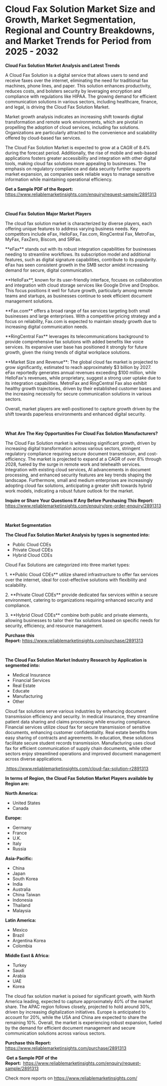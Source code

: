 <p><h1>Cloud Fax Solution Market Size and Growth, Market Segmentation, Regional and Country Breakdowns, and Market Trends for Period from 2025 -  2032</h1></p><p><strong>Cloud Fax Solution Market Analysis and Latest Trends</strong></p>
<p><p>A Cloud Fax Solution is a digital service that allows users to send and receive faxes over the internet, eliminating the need for traditional fax machines, phone lines, and paper. This solution enhances productivity, reduces costs, and bolsters security by leveraging encryption and compliance with regulations like HIPAA. The growing demand for efficient communication solutions in various sectors, including healthcare, finance, and legal, is driving the Cloud Fax Solution Market.</p><p>Market growth analysis indicates an increasing shift towards digital transformation and remote work environments, which are pivotal in propelling the adoption of cloud services, including fax solutions. Organizations are particularly attracted to the convenience and scalability offered by cloud-based fax services. </p><p>The Cloud Fax Solution Market is expected to grow at a CAGR of 8.4% during the forecast period. Additionally, the rise of mobile and web-based applications fosters greater accessibility and integration with other digital tools, making cloud fax solutions more appealing to businesses. The emphasis on regulatory compliance and data security further supports market expansion, as companies seek reliable ways to manage sensitive information while maintaining operational efficiency.</p></p>
<p><strong>Get a Sample PDF of the Report:&nbsp;</strong> <a href="https://www.reliablemarketinsights.com/enquiry/request-sample/2891313?utm_campaign=3011&utm_medium=2&utm_source=Github&utm_content=ia&utm_term=14032025&utm_id=cloud-fax-solution">https://www.reliablemarketinsights.com/enquiry/request-sample/2891313</a></p>
<p>&nbsp;</p>
<p><strong>Cloud Fax Solution Major Market Players</strong></p>
<p><p>The cloud fax solution market is characterized by diverse players, each offering unique features to address varying business needs. Key competitors include eFax, HelloFax, Fax.com, RingCentral Fax, MetroFax, MyFax, FaxZero, Biscom, and SRFax.</p><p>**eFax** stands out with its robust integration capabilities for businesses needing to streamline workflows. Its subscription model and additional features, such as digital signature capabilities, contribute to its popularity. eFax has seen consistent growth in the SMB sector amidst increasing demand for secure, digital communication.</p><p>**HelloFax**, known for its user-friendly interface, focuses on collaboration and integration with cloud storage services like Google Drive and Dropbox. This focus positions it well for future growth, particularly among remote teams and startups, as businesses continue to seek efficient document management solutions.</p><p>**Fax.com** offers a broad range of fax services targeting both small businesses and large enterprises. With a competitive pricing strategy and a focus on reliability, Fax.com is expected to maintain steady growth due to increasing digital communication needs.</p><p>**RingCentral Fax** leverages its telecommunications background to provide comprehensive fax solutions with added benefits like voice services. Its expansive user base has positioned it strongly for future growth, given the rising trends of digital workplace solutions.</p><p>**Market Size and Revenue**: The global cloud fax market is projected to grow significantly, estimated to reach approximately $3 billion by 2027. eFax reportedly generates annual revenues exceeding $100 million, while HelloFax's revenues, while proprietary, suggest a strong user uptake due to its integration capabilities. MetroFax and RingCentral Fax also exhibit healthy growth trajectories, driven by their established customer bases and the increasing necessity for secure communication solutions in various sectors. </p><p>Overall, market players are well-positioned to capture growth driven by the shift towards paperless environments and enhanced digital security.</p></p>
<p>&nbsp;</p>
<p><strong>What Are The Key Opportunities For Cloud Fax Solution Manufacturers?</strong></p>
<p><p>The Cloud Fax Solution market is witnessing significant growth, driven by increasing digital transformation across various sectors, stringent regulatory compliance requiring secure document transmission, and cost-efficiency. The market is projected to expand at a CAGR of over 8% through 2028, fueled by the surge in remote work and telehealth services. Integration with existing cloud services, AI advancements in document processing, and enhanced security features are key trends shaping the landscape. Furthermore, small and medium enterprises are increasingly adopting cloud fax solutions, anticipating a greater shift towards hybrid work models, indicating a robust future outlook for the market.</p></p>
<p><strong>Inquire or Share Your Questions If Any Before Purchasing This Report:</strong> <a href="https://www.reliablemarketinsights.com/enquiry/pre-order-enquiry/2891313?utm_campaign=3011&utm_medium=2&utm_source=Github&utm_content=ia&utm_term=14032025&utm_id=cloud-fax-solution">https://www.reliablemarketinsights.com/enquiry/pre-order-enquiry/2891313</a></p>
<p>&nbsp;</p>
<p><strong>Market Segmentation</strong></p>
<p><strong>The Cloud Fax Solution Market Analysis by types is segmented into:</strong></p>
<p><ul><li>Public Cloud CDEs</li><li>Private Cloud CDEs</li><li>Hybrid Cloud CDEs</li></ul></p>
<p><p>Cloud Fax Solutions are categorized into three market types: </p><p>1. **Public Cloud CDEs** utilize shared infrastructure to offer fax services over the internet, ideal for cost-effective solutions with flexibility and scalability. </p><p>2. **Private Cloud CDEs** provide dedicated fax services within a secure environment, catering to organizations requiring enhanced security and compliance. </p><p>3. **Hybrid Cloud CDEs** combine both public and private elements, allowing businesses to tailor their fax solutions based on specific needs for security, efficiency, and resource management.</p></p>
<p><strong>Purchase this Report:&nbsp;</strong><a href="https://www.reliablemarketinsights.com/purchase/2891313?utm_campaign=3011&utm_medium=2&utm_source=Github&utm_content=ia&utm_term=14032025&utm_id=cloud-fax-solution">https://www.reliablemarketinsights.com/purchase/2891313</a></p>
<p>&nbsp;</p>
<p><strong>The Cloud Fax Solution Market Industry Research by Application is segmented into:</strong></p>
<p><ul><li>Medical Insurance</li><li>Financial Services</li><li>Real Estate</li><li>Educate</li><li>Manufacturing</li><li>Other</li></ul></p>
<p><p>Cloud fax solutions serve various industries by enhancing document transmission efficiency and security. In medical insurance, they streamline patient data sharing and claims processing while ensuring compliance. Financial services utilize cloud fax for secure transmission of sensitive documents, enhancing customer confidentiality. Real estate benefits from easy sharing of contracts and agreements. In education, these solutions facilitate secure student records transmission. Manufacturing uses cloud fax for efficient communication of supply chain documents, while other sectors enjoy streamlined operations and improved document management across diverse applications.</p></p>
<p><a href="https://www.reliablemarketinsights.com/cloud-fax-solution-r2891313?utm_campaign=3011&utm_medium=2&utm_source=Github&utm_content=ia&utm_term=14032025&utm_id=cloud-fax-solution">&nbsp;https://www.reliablemarketinsights.com/cloud-fax-solution-r2891313</a></p>
<p><strong>In terms of Region, the Cloud Fax Solution Market Players available by Region are:</strong></p>
<p>
    <p> <strong> North America: </strong>
        <ul>
            <li>United States</li>
            <li>Canada</li>
        </ul>
        </p> 
    <p> <strong> Europe: </strong>
        <ul>
            <li>Germany</li>
            <li>France</li>
            <li>U.K.</li>
            <li>Italy</li>
            <li>Russia</li>
        </ul>
        </p> 
    <p> <strong> Asia-Pacific: </strong>
        <ul>
            <li>China</li>
            <li>Japan</li>
            <li>South Korea</li>
            <li>India</li>
            <li>Australia</li>
            <li>China Taiwan</li>
            <li>Indonesia</li>
            <li>Thailand</li>
            <li>Malaysia</li>
        </ul>
        </p> 
    <p> <strong> Latin America: </strong>
        <ul>
            <li>Mexico</li>
            <li>Brazil</li>
            <li>Argentina Korea</li>
            <li>Colombia</li>
        </ul>
        </p> 
    <p> <strong> Middle East & Africa: </strong>
        <ul>
            <li>Turkey</li>
            <li>Saudi</li>
            <li>Arabia</li>
            <li>UAE</li>
            <li>Korea</li>
        </ul>
    </p>
    </p>
<p><p>The cloud fax solution market is poised for significant growth, with North America leading, expected to capture approximately 40% of the market share. The APAC region follows closely, projected to hold around 30%, driven by increasing digitalization initiatives. Europe is anticipated to account for 20%, while the USA and China are expected to share the remaining 10%. Overall, the market is experiencing robust expansion, fueled by the demand for efficient document management and secure communication solutions across various sectors.</p></p>
<p><strong>Purchase this Report: </strong><a href="https://www.reliablemarketinsights.com/purchase/2891313?utm_campaign=3011&utm_medium=2&utm_source=Github&utm_content=ia&utm_term=14032025&utm_id=cloud-fax-solution">https://www.reliablemarketinsights.com/purchase/2891313</a></p>
<p>&nbsp;<strong>Get a Sample PDF of the Report:&nbsp;&nbsp;</strong><a href="https://www.reliablemarketinsights.com/enquiry/request-sample/2891313?utm_campaign=3011&utm_medium=2&utm_source=Github&utm_content=ia&utm_term=14032025&utm_id=cloud-fax-solution">https://www.reliablemarketinsights.com/enquiry/request-sample/2891313</a></p>
<p><strong></strong></p>
<p>Check more reports on <a href="https://www.reliablemarketinsights.com/?utm_campaign=3011&utm_medium=2&utm_source=Github&utm_content=ia&utm_term=14032025&utm_id=cloud-fax-solution">https://www.reliablemarketinsights.com/</a></p>